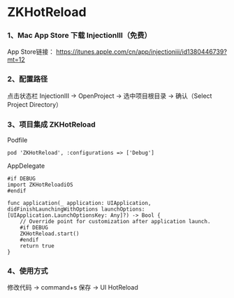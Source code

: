 # ZKHotReload

### 1、Mac App Store 下载 InjectionIII（免费）
App Store链接： https://itunes.apple.com/cn/app/injectioniii/id1380446739?mt=12


### 2、配置路径

点击状态栏 InjectionIII -> OpenProject -> 选中项目根目录 -> 确认（Select Project Directory）

### 3、项目集成 ZKHotReload

Podfile
```
pod 'ZKHotReload', :configurations => ['Debug']
```

AppDelegate
```
#if DEBUG
import ZKHotReloadiOS
#endif

func application(_ application: UIApplication, didFinishLaunchingWithOptions launchOptions: [UIApplication.LaunchOptionsKey: Any]?) -> Bool {
    // Override point for customization after application launch.
    #if DEBUG
    ZKHotReload.start()
    #endif
    return true
}
```

### 4、使用方式

修改代码 -> command+s 保存 -> UI HotReload
